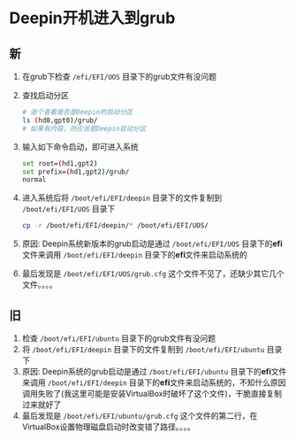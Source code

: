 # Deepin开机进入到grub

## 新

1. 在grub下检查 `/efi/EFI/UOS` 目录下的grub文件有没问题
2. 查找启动分区

   ```sh
   # 逐个查看是否是Deepin的启动分区
   ls (hd0,gpt0)/grub/
   # 如果有内容，则应该是Deepin启动分区
   ```

3. 输入如下命令启动，即可进入系统

   ```sh
   set root=(hd1,gpt2)
   set prefix=(hd1,gpt2)/grub/
   normal
   ```

4. 进入系统后将 `/boot/efi/EFI/deepin` 目录下的文件复制到 `/boot/efi/EFI/UOS` 目录下

   ```sh
   cp -r /boot/efi/EFI/deepin/* /boot/efi/EFI/UOS/
   ```

5. 原因: Deepin系统新版本的grub启动是通过 `/boot/efi/EFI/UOS` 目录下的**efi**文件来调用 `/boot/efi/EFI/deepin` 目录下的**efi**文件来启动系统的
6. 最后发现是 `/boot/efi/EFI/UOS/grub.cfg` 这个文件不见了，还缺少其它几个文件。。。。

## 旧

1. 检查 `/boot/efi/EFI/ubuntu` 目录下的grub文件有没问题
2. 将 `/boot/efi/EFI/deepin` 目录下的文件复制到 `/boot/efi/EFI/ubuntu` 目录下
3. 原因: Deepin系统的grub启动是通过 `/boot/efi/EFI/ubuntu` 目录下的**efi**文件来调用 `/boot/efi/EFI/deepin` 目录下的**efi**文件来启动系统的，不知什么原因调用失败了(我这里可能是安装VirtualBox时破坏了这个文件)，干脆直接复制过来就好了
4. 最后发现是 `/boot/efi/EFI/ubuntu/grub.cfg` 这个文件的第二行，在 VirtualBox设置物理磁盘启动时改变错了路径。。。。

